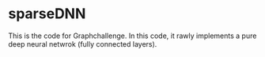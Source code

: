 # sparseDNN

This is the code for Graphchallenge. In this code, it rawly implements a pure deep neural netwrok (fully connected layers).
